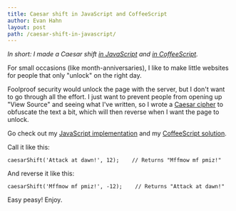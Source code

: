 ```yaml
---
title: Caesar shift in JavaScript and CoffeeScript
author: Evan Hahn
layout: post
path: /caesar-shift-in-javascript/
---
```


_In short: I made a Caesar shift [in JavaScript](https://gist.github.com/2587465) and [in CoffeeScript](https://gist.github.com/2626784)._

For small occasions (like month-anniversaries), I like to make little websites for people that only "unlock" on the right day.

Foolproof security would unlock the page with the server, but I don't want to go through all the effort. I just want to prevent people from opening up "View Source" and seeing what I've written, so I wrote a [Caesar cipher](http://en.wikipedia.org/wiki/Caesar_cipher) to obfuscate the text a bit, which will then reverse when I want the page to unlock.

Go check out my [JavaScript implementation](https://gist.github.com/2587465) and my [CoffeeScript solution](https://gist.github.com/2626784).

Call it like this:

    caesarShift('Attack at dawn!', 12);    // Returns "Mffmow mf pmiz!"

And reverse it like this:

    caesarShift('Mffmow mf pmiz!', -12);    // Returns "Attack at dawn!"

Easy peasy! Enjoy.
